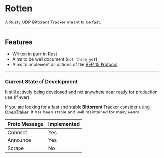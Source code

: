 # Rotten
A Rusty UDP Bittorent Tracker meant to be fast.

___

## Features

- Written in pure in Rust
- Aims to be well document (`not there yet`)
- Aims to implement all options of the [BEP 15 Protocol](https://www.bittorrent.org/beps/bep_0015.html)

___

### Current State of Development

It still actively being developed and not anywhere near ready for production use (if ever). 

If you are looking for a fast and stable **Bittorrent** Tracker consider using [OpenTraker](http://opentracker.blog.h3q.com/).
It has been stable and well maintained for many years.

| Proto Message | Implemented |
|---------------|-------------|
| Connect       | Yes         |
| Announce      | Yes         |
 | Scrape        | No          |
